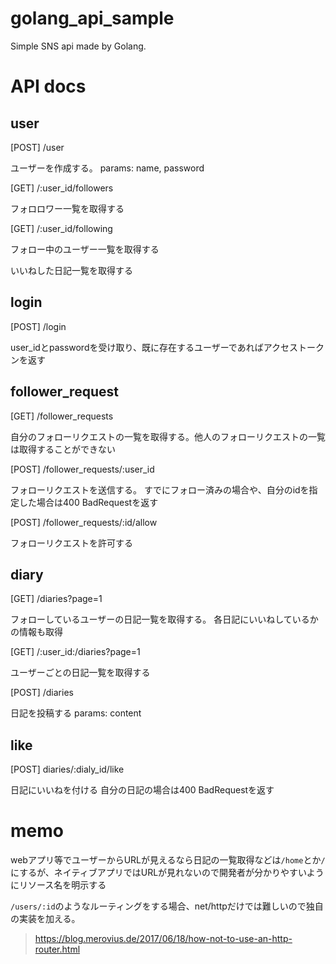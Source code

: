 # golang_api_sample
Simple SNS api made by Golang.

# API docs

## user

[POST] /user

ユーザーを作成する。
params: name, password

[GET] /:user_id/followers

フォロロワー一覧を取得する

[GET] /:user_id/following

フォロー中のユーザー一覧を取得する

いいねした日記一覧を取得する

## login

[POST] /login

user_idとpasswordを受け取り、既に存在するユーザーであればアクセストークンを返す

## follower_request

[GET] /follower_requests

自分のフォローリクエストの一覧を取得する。他人のフォローリクエストの一覧は取得することができない

[POST] /follower_requests/:user_id

フォローリクエストを送信する。
すでにフォロー済みの場合や、自分のidを指定した場合は400 BadRequestを返す

[POST] /follower_requests/:id/allow

フォローリクエストを許可する


## diary

[GET] /diaries?page=1

フォローしているユーザーの日記一覧を取得する。
各日記にいいねしているかの情報も取得

[GET] /:user_id:/diaries?page=1

ユーザーごとの日記一覧を取得する


[POST] /diaries

日記を投稿する
params: content

## like

[POST] diaries/:dialy_id/like

日記にいいねを付ける
自分の日記の場合は400 BadRequestを返す


# memo
webアプリ等でユーザーからURLが見えるなら日記の一覧取得などは`/home`とか`/`にするが、ネイティブアプリではURLが見れないので開発者が分かりやすいようにリソース名を明示する

`/users/:id`のようなルーティングをする場合、net/httpだけでは難しいので独自の実装を加える。
> https://blog.merovius.de/2017/06/18/how-not-to-use-an-http-router.html
